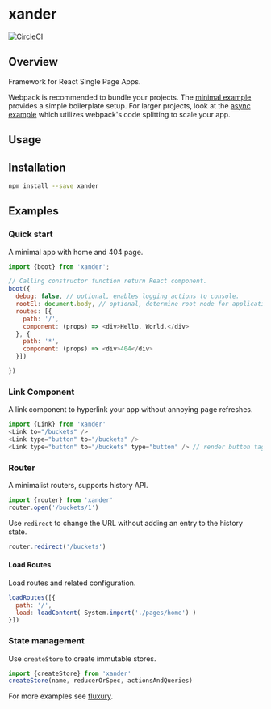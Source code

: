 # xander

[![CircleCI](https://circleci.com/gh/formula/xander.svg?style=svg)](https://circleci.com/gh/formula/xander)

## Overview

Framework for React Single Page Apps.

Webpack is recommended to bundle your projects. The [minimal example](./examples/minimal) provides a simple boilerplate setup. For larger projects, look at the [async example](./examples/async) which utilizes webpack's code splitting to scale your app.

## Usage

## Installation

```sh
npm install --save xander
```
## Examples
### Quick start

A minimal app with home and 404 page.

```js
import {boot} from 'xander';

// Calling constructor function return React component.
boot({
  debug: false, // optional, enables logging actions to console.
  rootEl: document.body, // optional, determine root node for application.
  routes: [{
    path: '/',
    component: (props) => <div>Hello, World.</div> 
  }, {
    path: '*',
    component: (props) => <div>404</div>
  }])

})
```

### Link Component

A link component to hyperlink your app without annoying page refreshes.

```js
import {Link} from 'xander'
<Link to="/buckets" />
<Link type="button" to="/buckets" />
<Link type="button" to="/buckets" type="button" /> // render button tag instead of a
```

### Router

A minimalist routers, supports history API.

```js
import {router} from 'xander'
router.open('/buckets/1')
```
Use `redirect` to change the URL without adding an entry to the history state.
```js
router.redirect('/buckets')
```

#### Load Routes 

Load routes and related configuration.

```js
loadRoutes([{
  path: '/',
  load: loadContent( System.import('./pages/home') )
}])
```

### State management

Use `createStore` to create immutable stores.

```js
import {createStore} from 'xander'
createStore(name, reducerOrSpec, actionsAndQueries)
```

For more examples see [fluxury](https://github.com/formula/fluxury).
